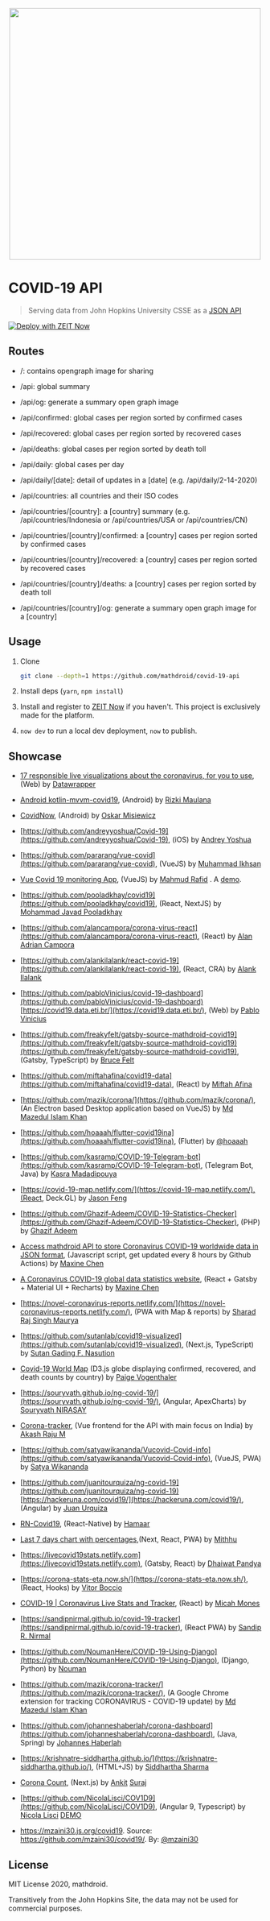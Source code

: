 <p align="center">
  <img width="500" src="https://covid19.mathdro.id/api/og" />
</p>

# COVID-19 API

> Serving data from John Hopkins University CSSE as a [JSON API](https://covid19.mathdro.id)

[![Deploy with ZEIT Now](https://zeit.co/button)](https://zeit.co/import/project?template=https://github.com/mathdroid/covid-19-api)

## Routes

- /: contains opengraph image for sharing

- /api: global summary

- /api/og: generate a summary open graph image

- /api/confirmed: global cases per region sorted by confirmed cases

- /api/recovered: global cases per region sorted by recovered cases

- /api/deaths: global cases per region sorted by death toll

- /api/daily: global cases per day

- /api/daily/[date]: detail of updates in a [date] (e.g. /api/daily/2-14-2020)

- /api/countries: all countries and their ISO codes

- /api/countries/[country]: a [country] summary (e.g. /api/countries/Indonesia or /api/countries/USA or /api/countries/CN)

- /api/countries/[country]/confirmed: a [country] cases per region sorted by confirmed cases

- /api/countries/[country]/recovered: a [country] cases per region sorted by recovered cases

- /api/countries/[country]/deaths: a [country] cases per region sorted by death toll

- /api/countries/[country]/og: generate a summary open graph image for a [country]

## Usage

1. Clone

    ```bash
    git clone --depth=1 https://github.com/mathdroid/covid-19-api
    ```

2. Install deps (`yarn`, `npm install`)

3. Install and register to [ZEIT Now](https://zeit.co/now) if you haven't. This project is exclusively made for the platform.

4. `now dev` to run a local dev deployment, `now` to publish.

## Showcase

- [17 responsible live visualizations about the coronavirus, for you to use](https://blog.datawrapper.de/coronaviruscharts/), (Web) by [Datawrapper](https://datawrapper.de)

- [Android kotlin-mvvm-covid19](https://github.com/rizmaulana/kotlin-mvvm-covid19), (Android) by [Rizki Maulana](https://github.com/rizmaulana)

- [CovidNow](https://github.com/OMIsie11/CovidNow), (Android) by [Oskar Misiewicz](https://github.com/OMIsie11)

- [https://github.com/andreyyoshua/Covid-19](https://github.com/andreyyoshua/Covid-19), (iOS) by [Andrey Yoshua](https://github.com/andreyyoshua)

- [https://github.com/pararang/vue-covid](https://github.com/pararang/vue-covid), (VueJS) by [Muhammad Ikhsan](https://github.com/pararang)

- [Vue Covid 19 monitoring App](https://github.com/princerafid01/covid19), (VueJS) by [Mahmud Rafid](https://github.com/princerafid01) . A [demo](https://covid-19-stat.now.sh).

- [https://github.com/pooladkhay/covid19](https://github.com/pooladkhay/covid19), (React, NextJS) by [Mohammad Javad Pooladkhay](https://mamadev.ir)

- [https://github.com/alancampora/corona-virus-react](https://github.com/alancampora/corona-virus-react), (React) by [Alan Adrian Campora](https://github.com/alancampora)

- [https://github.com/alankilalank/react-covid-19](https://github.com/alankilalank/react-covid-19), (React, CRA) by [Alank Ilalank](https://github.com/alankilalank)

- [https://github.com/pabloVinicius/covid-19-dashboard](https://github.com/pabloVinicius/covid-19-dashboard) [https://covid19.data.eti.br/](https://covid19.data.eti.br/), (Web) by [Pablo Vinicius](https://github.com/pabloVinicius)

- [https://github.com/freakyfelt/gatsby-source-mathdroid-covid19](https://github.com/freakyfelt/gatsby-source-mathdroid-covid19)(https://github.com/freakyfelt/gatsby-source-mathdroid-covid19), (Gatsby, TypeScript) by [Bruce Felt](https://github.com/freakyfelt)

- [https://github.com/miftahafina/covid19-data](https://github.com/miftahafina/covid19-data), (React) by [Miftah Afina](https://github.com/miftahafina)

- [https://github.com/mazik/corona/](https://github.com/mazik/corona/), (An Electron based Desktop application based on VueJS) by [Md Mazedul Islam Khan](http://twitter.com/iamazik/)

- [https://github.com/hoaaah/flutter-covid19ina](https://github.com/hoaaah/flutter-covid19ina), (Flutter) by [@hoaaah](https://github.com/hoaaah)

- [https://github.com/kasramp/COVID-19-Telegram-bot](https://github.com/kasramp/COVID-19-Telegram-bot), (Telegram Bot, Java) by [Kasra Madadipouya](https://github.com/kasramp)

- [https://covid-19-map.netlify.com/](https://covid-19-map.netlify.com/),(React, Deck.GL) by [Jason Feng](https://github.com/iyci)

- [https://github.com/Ghazif-Adeem/COVID-19-Statistics-Checker](https://github.com/Ghazif-Adeem/COVID-19-Statistics-Checker), (PHP) by [Ghazif Adeem](https://github.com/Ghazif-Adeem)

- [Access mathdroid API to store Coronavirus COVID-19 worldwide data in JSON format](https://github.com/maxMaxineChen/COVID-19-worldwide-json-data-script), (Javascript script, get updated every 8 hours by Github Actions) by [Maxine Chen](https://github.com/maxMaxineChen)

- [A Coronavirus COVID-19 global data statistics website](https://github.com/maxMaxineChen/COVID19-Worldwide-Stats), (React + Gatsby + Material UI + Recharts) by [Maxine Chen](https://github.com/maxMaxineChen)

- [https://novel-coronavirus-reports.netlify.com/](https://novel-coronavirus-reports.netlify.com/), (PWA with Map & reports) by [Sharad Raj Singh Maurya](https://github.com/sharadcodes)

- [https://github.com/sutanlab/covid19-visualized](https://github.com/sutanlab/covid19-visualized), (Next.js, TypeScript) by [Sutan Gading F. Nasution](https://github.com/sutanlab)

- [Covid-19 World Map](https://github.com/pvogenthaler/covid-19) (D3.js globe displaying confirmed, recovered, and death counts by country) by [Paige Vogenthaler](https://github.com/pvogenthaler/)

- [https://souryvath.github.io/ng-covid-19/](https://souryvath.github.io/ng-covid-19/), (Angular, ApexCharts) by [Souryvath NIRASAY](https://github.com/souryvath/)

- [Corona-tracker](https://corona-tracker-2020.netlify.com/), (Vue frontend for the API with main focus on India) by [Akash Raju M](https://github.com/akashrajum7) 

- [https://github.com/satyawikananda/Vucovid-Covid-info](https://github.com/satyawikananda/Vucovid-Covid-info), (VueJS, PWA) by [Satya Wikananda](https://github.com/satyawikananda)

- [https://github.com/juanitourquiza/ng-covid-19](https://github.com/juanitourquiza/ng-covid-19) [https://hackeruna.com/covid19/](https://hackeruna.com/covid19/), (Angular) by [Juan Urquiza](https://github.com/juanitourquiza)

- [RN-Covid19](https://github.com/Hamaar/RN-Covid19), (React-Native) by [Hamaar](https://github.com/Hamaar)

- [Last 7 days chart with percentages](https://covidchart.netlify.com/),(Next, React, PWA) by [Mithhu](https://github.com/mithhu)

- [https://livecovid19stats.netlify.com](https://livecovid19stats.netlify.com), (Gatsby, React) by [Dhaiwat Pandya](https://github.com/Dhaiwat10)

- [https://corona-stats-eta.now.sh/](https://corona-stats-eta.now.sh/), (React, Hooks) by [Vitor Boccio](https://github.com/vitorboccio)

- [COVID-19 | Coronavirus Live Stats and Tracker](https://covidstats.ca/), (React) by [Micah Mones](https://github.com/micahmones)

- [https://sandipnirmal.github.io/covid-19-tracker](https://sandipnirmal.github.io/covid-19-tracker), (React PWA) by [Sandip R. Nirmal](https://github.com/sandipnirmal)

- [https://github.com/NoumanHere/COVID-19-Using-Django](https://github.com/NoumanHere/COVID-19-Using-Django), (Django, Python) by [Nouman](https://github.com/NoumanHere/)

- [https://github.com/mazik/corona-tracker/](https://github.com/mazik/corona-tracker/), (A Google Chrome extension for tracking CORONAVIRUS - COVID-19 update) by [Md Mazedul Islam Khan](http://twitter.com/iamazik/)

- [https://github.com/johanneshaberlah/corona-dashboard](https://github.com/johanneshaberlah/corona-dashboard), (Java, Spring) by [Johannes Haberlah](https://github.com/johanneshaberlah)

- [https://krishnatre-siddhartha.github.io/](https://krishnatre-siddhartha.github.io/), (HTML+JS) by [Siddhartha Sharma](https://github.com/krishnatre-siddhartha/)

- [Corona Count](https://coronacount.co), (Next.js) by [Ankit](https://github.com/nnnkit) [Suraj](https://github.com/suraj122)

- [https://github.com/NicolaLisci/COV1D9](https://github.com/NicolaLisci/COV1D9), (Angular 9, Typescript) by [Nicola Lisci](https://github.com/NicolaLisci) [DEMO](https://cov1d9.web.app/)

- <https://mzaini30.js.org/covid19>. Source: <https://github.com/mzaini30/covid19/>. By: [@mzaini30](https://github.com/mzaini30)


## License

MIT License 2020, mathdroid.

Transitively from the John Hopkins Site, the data may not be used for commercial purposes.

